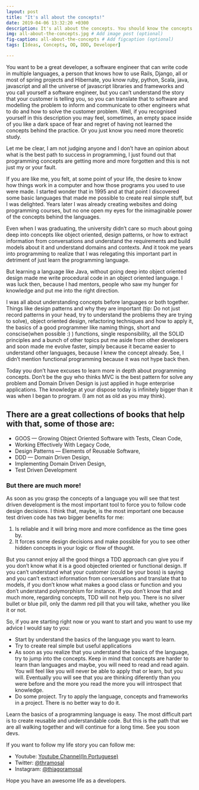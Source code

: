 ```yaml
---
layout: post
title: "It's all about the concepts!"
date: 2019-04-06 13:32:20 +0300
description: It's all about the concepts. You should know the concepts if you want to be a great developer. # Add post description (optional)
img: all-about-the-concepts.jpg # Add image post (optional)
fig-caption: all-about-the-concepts # Add figcaption (optional)
tags: [Ideas, Concepts, OO, DDD, Developer]

---
```

You want to be a great developer, a software engineer that can write code in multiple languages, a person that knows how to use Rails, Django, all or most of spring projects and Hibernate, you know ruby, python, Scala, java, javascript and all the universe of javascript libraries and frameworks and you call yourself a software engineer, but you can’t understand the story that your customer is telling you, so you can translate that to software and modelling the problem to inform and communicate to other engineers what to do and how to solve the customer problem. Well, if you recognised yourself in this description you may feel, sometimes, an empty space inside of you like a dark space of fear and regret of having not learned the concepts behind the practice. Or you just know you need more theoretic study.

Let me be clear, I am not judging anyone and I don’t have an opinion about what is the best path to success in programming, I just found out that programming concepts are getting more and more forgotten and this is not just my or your fault.

If you are like me, you felt, at some point of your life, the desire to know how things work in a computer and how those programs you used to use were made. I started wonder that in 1995 and at that point I discovered some basic languages that made me possible to create real simple stuff, but I was delighted. Years later I was already creating websites and doing programming courses, but no one open my eyes for the inimaginable power of the concepts behind the languages.

Even when I was graduating, the university didn’t care so much about going deep into concepts like object oriented, design patterns, or how to extract information from conversations and understand the requirements and
build models about it and understand domains and contexts. And it took me years into programming to realize that I was relegating this important part in detriment of just learn the programming language.

But learning a language like Java, without going deep into object oriented design made me write procedural code in an object oriented language. I was luck then, because I had mentors, people who saw my hunger for knowledge and put me into the right direction.

I was all about understanding concepts before languages or both together. Things like design patterns and why they are important (tip: Do not just record patterns in your head, try to understand the problems they are trying to solve), object oriented design, refactoring techniques and how to apply it, the basics of a good programmer like naming things, short and conscise(when possible :) ) functions, single responsibility, all the SOLID principles and a bunch of other topics put me aside from other developers and soon made me evolve faster, simply because it became easier to understand other languages, because I knew the concept already. See, I didn’t mention functional programming because it was not hype back then.

Today you don’t have excuses to learn more in depth about programming concepts. Don’t be the guy who thinks MVC is the best pattern for solve any problem and Domain Driven Design is just applied in huge enterprise applications. The knowledge at your dispose today is infinitely bigger than it was when I began to program. (I am not as old as you may think).

## There are a great collections of books that help with that, some of those are:

* GOOS — Growing Object Oriented Software with Tests, Clean Code,
* Working Effectively With Legacy Code,
* Design Patterns — Elements of Reusable Software,
* DDD — Domain Driven Design,
* Implementing Domain Driven Design,
* Test Driven Development

### But there are much more!

As soon as you grasp the concepts of a language you will see that test driven development is the most important tool to force you to follow code design decisions. I think that, maybe, is the most important one because test driven code has two bigger benefits for me:
1. Is reliable and it will bring more and more confidence as the time goes by.
2. It forces some design decisions and make possible for you to see other hidden concepts in your logic or flow of thought.

But you cannot enjoy all the good things a TDD approach can give you if you don’t know what it is a good objected oriented or functional design. If you can’t understand what your customer (could be your boss) is saying and you can’t extract information from conversations and translate that to models, if you don’t know what makes a good class or function and you don’t understand polymorphism for instance. If you don’t know that and much more, regarding concepts, TDD will not help you. There is no silver bullet or blue pill, only the damm red pill that you will take, whether you like it or not.

So, if you are starting right now or you want to start and you want to use my advice I would say to you:

* Start by understand the basics of the language you want to learn.
* Try to create real simple but useful applications
* As soon as you realize that you understand the basics of the language, try to jump into the concepts. Keep in mind that concepts are harder to learn than languages and maybe, you will need to read and read again. You will feel like you will never be able to apply that or learn, but you will. Eventually you will see that you are thinking diferently than you were before and the more you read the more you will introspect that knowledge.
* Do some project. Try to apply the language, concepts and frameworks in a project. There is no better way to do it.

Learn the basics of a programming language is easy. The most difficult part is to create reusable and understandable code. But this is the path that we are all walking together and will continue for a long time.
See you soon devs.

If you want to follow my life story you can follow me:

* Youtube: [Youtube Channel(In Portuguese)](https://www.youtube.com/thiagoramosal)
* Twitter: [@thramosal](https://twitter.com/thramosal)
* Instagram: [@thiagoramosal](https://instagram.com/thiagoramosal)

Hope you have an awesome life as a developers.
